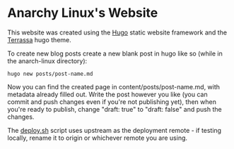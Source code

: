 # Anarchy Linux's Website

This website was created using the [Hugo](https://gohugo.io/) static website framework
and the [Terrassa](https://github.com/danielkvist/hugo-terrassa-theme) hugo theme.

To create new blog posts create a new blank post in hugo like so (while in the anarch-linux directory):

`hugo new posts/post-name.md`

Now you can find the created page in content/posts/post-name.md,
with metadata already filled out.
Write the post however you like (you can commit and push changes even if you're not publishing yet),
then when you're ready to publish, change "draft: true" to "draft: false" and push the changes.

The [deploy.sh](deploy.sh) script uses upstream as the deployment remote -
if testing locally, rename it to origin or whichever remote you are using.
